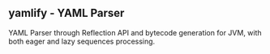 ## yamlify - YAML Parser

YAML Parser through Reflection API and bytecode generation for JVM, 
with both eager and lazy sequences processing.

